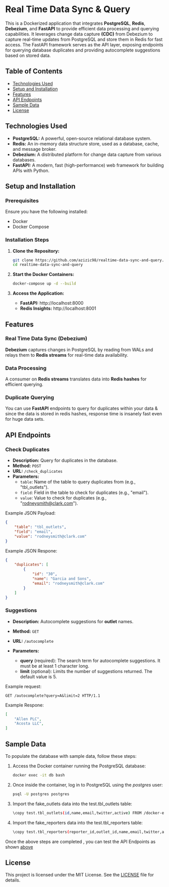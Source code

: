 # Real Time Data Sync & Query

This is a Dockerized application that integrates **PostgreSQL**, **Redis**, **Debezium**, and **FastAPI** to provide efficient data processing and querying capabilities. It leverages change data capture **(CDC)** from Debezium to capture real-time updates from PostgreSQL and store them in Redis for fast access. The FastAPI framework serves as the API layer, exposing endpoints for querying database duplicates and providing autocomplete suggestions based on stored data.

## Table of Contents

- [Technologies Used](#technologies-used)
- [Setup and Installation](#setup-and-installation)
- [Features](#features)
- [API Endpoints](#api-endpoints)
- [Sample Data](#sample-data)
- [License](#license)

## Technologies Used

- **PostgreSQL:** A powerful, open-source relational database system.
- **Redis:** An in-memory data structure store, used as a database, cache, and message broker.
- **Debezium:** A distributed platform for change data capture from various databases.
- **FastAPI:** A modern, fast (high-performance) web framework for building APIs with Python.

## Setup and Installation

### Prerequisites

Ensure you have the following installed:
- Docker
- Docker Compose

### Installation Steps

1. **Clone the Repository:**
   ```bash
   git clone https://github.com/azizic98/realtime-data-sync-and-query.git
   cd realtime-data-sync-and-query
   ```
   
2. **Start the Docker Containers:**
    ```bash
    docker-compose up -d --build
    ```

2. **Access the Application:**

    - **FastAPI:** http://localhost:8000
    - **Redis Insights:** http://localhost:8001

## Features

### Real Time Data Sync (Debezium)
**Debezium** captures changes in PostgreSQL by reading from WALs and relays them to **Redis streams** for real-time data availability.

### Data Processing 
A consumer on **Redis streams** translates data into **Redis hashes** for efficient querying.

### Duplicate Querying
You can use **FastAPI** endpoints to query for duplicates within your data & since the data is stored in redis hashes, response time is insanely fast even for huge data sets.


## API Endpoints

### Check Duplicates

- **Description:** Query for duplicates in the database.
- **Method:** `POST`
- **URL:** `/check_duplicates`
- **Parameters:**
  - `table`: Name of the table to query duplicates from (e.g., "tbl_outlets").
  - `field`: Field in the table to check for duplicates (e.g., "email").
  - `value`: Value to check for duplicates (e.g., "rodneysmith@clark.com").

Example JSON Payload:
```json
{
    "table": "tbl_outlets",
    "field": "email",
    "value": "rodneysmith@clark.com"
}
```

Example JSON Respone:
```json
{
    "duplicates": [
        {
            "id": "30",
            "name": "Garcia and Sons",
            "email": "rodneysmith@clark.com"
        }
    ]
}
```

### Suggestions

- **Description:** Autocomplete suggestions for **outlet** names.
- **Method:** `GET`
- **URL:** `/autocomplete`
- **Parameters:**

    - **query** (required): The search term for autocomplete suggestions. It must be at least 1 character long.
    - **limit** (optional): Limits the number of suggestions returned. The default value is 5.

Example request:
```http
GET /autocomplete?query=A&limit=2 HTTP/1.1
```

Example Respone:
```json
[
    "Allen PLC",
    "Acosta LLC",
]
```

## Sample Data

To populate the database with sample data, follow these steps:

1. Access the Docker container running the PostgreSQL database:
   ```bash
   docker exec -it db bash
   ```

2.  Once inside the container, log in to PostgreSQL using the *postgres* user:
    ```bash
    psql -U postgres postgres
    ```

3. Import the fake_outlets data into the test.tbl_outlets table:
    ```bash
    \copy test.tbl_outlets(id,name,email,twitter,active) FROM /docker-entrypoint-initdb.d/fake_outlets.csv DELIMITER ',' CSV HEADER;
    ```
4. Import the fake_reporters data into the test.tbl_reporters table:
    ```bash
    \copy test.tbl_reporters(reporter_id,outlet_id,name,email,twitter,active) FROM /docker-entrypoint-initdb.d/fake_reporters.csv DELIMITER ',' CSV HEADER;
    ```

Once the above steps are completed , you can test the API Endpoints as shown [above](#api-endpoints)

## License

This project is licensed under the MIT License. See the [LICENSE](LICENSE) file for details.







